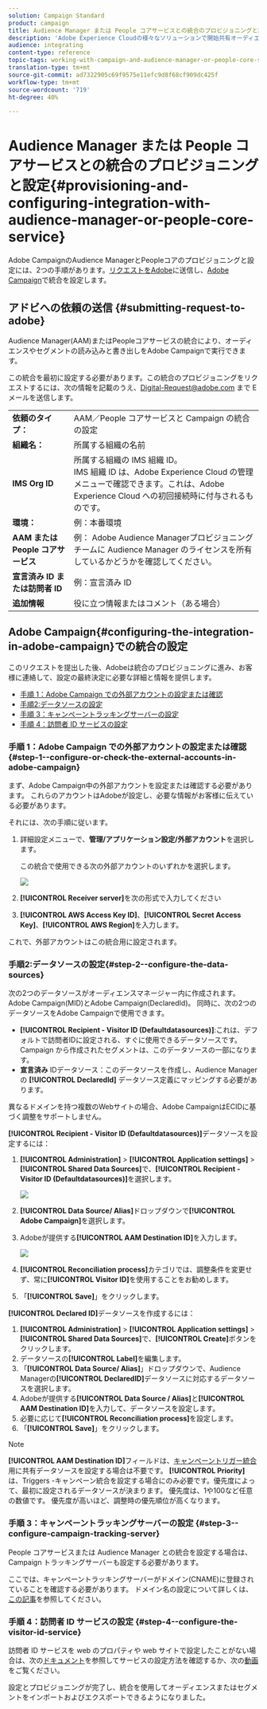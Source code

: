 ```yaml
---
solution: Campaign Standard
product: campaign
title: Audience Manager または People コアサービスとの統合のプロビジョニングと設定
description: 'Adobe Experience Cloudの様々なソリューションで開始共有オーディエンスやセグメントにAudience Manager/ユーザーコアサービスを統合する方法について説明します。 '
audience: integrating
content-type: reference
topic-tags: working-with-campaign-and-audience-manager-or-people-core-service
translation-type: tm+mt
source-git-commit: ad7322905c69f9575e11efc9d8f68cf909dc425f
workflow-type: tm+mt
source-wordcount: '719'
ht-degree: 40%

---
```



# Audience Manager または People コアサービスとの統合のプロビジョニングと設定{#provisioning-and-configuring-integration-with-audience-manager-or-people-core-service}

Adobe CampaignのAudience ManagerとPeopleコアのプロビジョニングと設定には、2つの手順があります。[リクエストをAdobe](#submitting-request-to-adobe)に送信し、[Adobe Campaign](#configuring-the-integration-in-adobe-campaign)で統合を設定します。

## アドビへの依頼の送信 {#submitting-request-to-adobe}

Audience Manager(AAM)またはPeopleコアサービスの統合により、オーディエンスやセグメントの読み込みと書き出しをAdobe Campaignで実行できます。

この統合を最初に設定する必要があります。この統合のプロビジョニングをリクエストするには、次の情報を記載のうえ、[Digital-Request@adobe.com](mailto:Digital-Request@adobe.com) まで E メールを送信します。

<table> 
 <tbody> 
  <tr> 
   <td> <strong>依頼のタイプ：</strong><br /> </td> 
   <td> AAM／People コアサービスと Campaign の統合の設定 </td> 
  </tr> 
  <tr> 
   <td> <strong>組織名：</strong><br /> </td> 
   <td> 所属する組織の名前 </td> 
  </tr> 
  <tr> 
   <td> <strong>IMS Org ID</strong><br /> </td> 
   <td> 所属する組織の IMS 組織 ID。<br> IMS 組織 ID は、Adobe Experience Cloud の管理メニューで確認できます。これは、Adobe Experience Cloud への初回接続時に付与されるものです。 </td> 
  </tr> 
  <tr> 
   <td> <strong>環境：</strong><br /> </td> 
   <td> 例：本番環境 </td> 
  </tr> 
  <tr> 
   <td> <strong>AAM または People コアサービス</strong><br /> </td> 
   <td> 例： Adobe Audience Managerプロビジョニングチームに Audience Manager のライセンスを所有しているかどうかを確認してください。</td> 
  </tr> 
  <tr> 
   <td> <strong>宣言済み ID または訪問者 ID</strong><br /> </td> 
   <td> 例：宣言済み ID </td> 
  </tr> 
  <tr> 
   <td> <strong>追加情報</strong><br /> </td> 
   <td> 役に立つ情報またはコメント（ある場合） </td> 
  </tr> 
 </tbody> 
</table>

## Adobe Campaign{#configuring-the-integration-in-adobe-campaign}での統合の設定

このリクエストを提出した後、Adobeは統合のプロビジョニングに進み、お客様に連絡して、設定の最終決定に必要な詳細と情報を提供します。

* [手順 1：Adobe Campaign での外部アカウントの設定または確認](#step-1--configure-or-check-the-external-accounts-in-adobe-campaign)
* [手順2:データソースの設定](#step-2--configure-the-data-sources)
* [手順 3：キャンペーントラッキングサーバーの設定](#step-3--configure-campaign-tracking-server)
* [手順 4：訪問者 ID サービスの設定](#step-4--configure-the-visitor-id-service)

### 手順 1：Adobe Campaign での外部アカウントの設定または確認 {#step-1--configure-or-check-the-external-accounts-in-adobe-campaign}

まず、Adobe Campaign中の外部アカウントを設定または確認する必要があります。 これらのアカウントはAdobeが設定し、必要な情報がお客様に伝えている必要があります。

それには、次の手順に従います。

1. 詳細設定メニューで、**管理/アプリケーション設定/外部アカウント**&#x200B;を選択します。

   この統合で使用できる次の外部アカウントのいずれかを選択します。

   ![](assets/integration_aam_1.png)

1. **[!UICONTROL Receiver server]**&#x200B;を次の形式で入力してください
1. **[!UICONTROL AWS Access Key ID]**、**[!UICONTROL Secret Access Key]**、**[!UICONTROL AWS Region]**&#x200B;を入力します。

これで、外部アカウントはこの統合用に設定されます。

### 手順2:データソースの設定{#step-2--configure-the-data-sources}

次の2つのデータソースがオーディエンスマネージャー内に作成されます。Adobe Campaign(MID)とAdobe Campaign(DeclaredId)。 同時に、次の2つのデータソースをAdobe Campaignで使用できます。

* **[!UICONTROL Recipient - Visitor ID (Defaultdatasources)]**:これは、デフォルトで訪問者IDに設定される、すぐに使用できるデータソースです。Campaign から作成されたセグメントは、このデータソースの一部になります。
* **宣言済み** IDデータソース：このデータソースを作成し、Audience Managerの **[!UICONTROL DeclaredId]** データソース定義にマッピングする必要があります。

異なるドメインを持つ複数のWebサイトの場合、Adobe CampaignはECIDに基づく調整をサポートしません。

**[!UICONTROL Recipient - Visitor ID (Defaultdatasources)]**&#x200B;データソースを設定するには：

1. **[!UICONTROL Administration]** > **[!UICONTROL Application settings]** > **[!UICONTROL Shared Data Sources]**&#x200B;で、**[!UICONTROL Recipient - Visitor ID (Defaultdatasources)]**&#x200B;を選択します。

   ![](assets/integration_aam_2.png)

1. **[!UICONTROL Data Source/ Alias]**&#x200B;ドロップダウンで&#x200B;**[!UICONTROL Adobe Campaign]**&#x200B;を選択します。
1. Adobeが提供する&#x200B;**[!UICONTROL AAM Destination ID]**&#x200B;を入力します。

   ![](assets/integration_aam_3.png)

1. **[!UICONTROL Reconciliation process]**&#x200B;カテゴリでは、調整条件を変更せず、常に&#x200B;**[!UICONTROL Visitor ID]**&#x200B;を使用することをお勧めします。
1. 「**[!UICONTROL Save]**」をクリックします。

**[!UICONTROL Declared ID]**&#x200B;データソースを作成するには：

1. **[!UICONTROL Administration]** > **[!UICONTROL Application settings]** > **[!UICONTROL Shared Data Sources]**&#x200B;で、**[!UICONTROL Create]**&#x200B;ボタンをクリックします。
1. データソースの&#x200B;**[!UICONTROL Label]**&#x200B;を編集します。
1. 「**[!UICONTROL Data Source/ Alias]**」ドロップダウンで、Audience Managerの&#x200B;**[!UICONTROL DeclaredID]**&#x200B;データソースに対応するデータソースを選択します。
1. Adobeが提供する&#x200B;**[!UICONTROL Data Source / Alias]**&#x200B;と&#x200B;**[!UICONTROL AAM Destination ID]**&#x200B;を入力して、データソースを設定します。
1. 必要に応じて&#x200B;**[!UICONTROL Reconciliation process]**&#x200B;を設定します。
1. 「**[!UICONTROL Save]**」をクリックします。

>[!NOTE]
>
>**[!UICONTROL AAM Destination ID]**&#x200B;フィールドは、[キャンペーントリガー統合](../../integrating/using/configuring-triggers-in-experience-cloud.md)用に共有データソースを設定する場合は不要です。 **[!UICONTROL Priority]** は、Triggers -キャンペーン統合を設定する場合にのみ必要です。優先度によって、最初に設定されるデータソースが決まります。 優先度は、1や100など任意の数値です。 優先度が高いほど、調整時の優先順位が高くなります。

### 手順 3：キャンペーントラッキングサーバーの設定 {#step-3--configure-campaign-tracking-server}

People コアサービスまたは Audience Manager との統合を設定する場合は、Campaign トラッキングサーバーも設定する必要があります。

ここでは、キャンペーントラッキングサーバーがドメイン(CNAME)に登録されていることを確認する必要があります。 ドメイン名の設定について詳しくは、[この記事](https://helpx.adobe.com/jp/campaign/kb/domain-name-delegation.html)を参照してください。

### 手順 4：訪問者 ID サービスの設定 {#step-4--configure-the-visitor-id-service}

訪問者 ID サービスを web のプロパティや web サイトで設定したことがない場合は、次の[ドキュメント](https://docs.adobe.com/content/help/ja-JP/id-service/using/implementation/setup-aam-analytics.html)を参照してサービスの設定方法を確認するか、次の[動画](https://helpx.adobe.com/marketing-cloud/how-to/email-marketing.html#step-two)をご覧ください。

設定とプロビジョニングが完了し、統合を使用してオーディエンスまたはセグメントをインポートおよびエクスポートできるようになりました。
